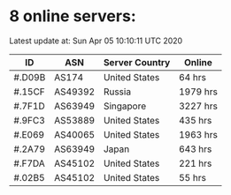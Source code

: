 # 8 online servers:

Latest update at: Sun Apr 05 10:10:11 UTC 2020

| ID | ASN | Server Country | Online |
| -- | --- | -------------- | ------ |
| #.D09B | AS174 | United States | 64 hrs |
| #.15CF | AS49392 | Russia | 1979 hrs |
| #.7F1D | AS63949 | Singapore | 3227 hrs |
| #.9FC3 | AS53889 | United States | 435 hrs |
| #.E069 | AS40065 | United States | 1963 hrs |
| #.2A79 | AS63949 | Japan | 643 hrs |
| #.F7DA | AS45102 | United States | 221 hrs |
| #.02B5 | AS45102 | United States | 55 hrs |


